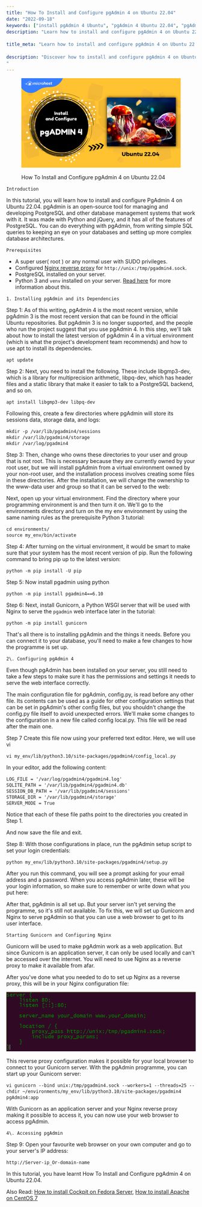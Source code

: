```yaml
---
title: "How To Install and Configure pgAdmin 4 on Ubuntu 22.04"
date: "2022-09-18"
keywords: ["install pgAdmin 4 Ubuntu", "pgAdmin 4 Ubuntu 22.04", "pgAdmin installation guide", "configure pgAdmin Ubuntu", "database management Ubuntu", "Ubuntu pgAdmin tutorial", "pgAdmin setup", "PostgreSQL management tool"]
description: "Learn how to install and configure pgAdmin 4 on Ubuntu 22.04 with this comprehensive guide. Follow these steps to set up pgAdmin for managing your PostgreSQL databases on Ubuntu."

title_meta: "Learn how to install and configure pgAdmin 4 on Ubuntu 22.04 with this comprehensive guide. Follow these steps to set up pgAdmin for managing your PostgreSQL databases on Ubuntu."

description: "Discover how to install and configure pgAdmin 4 on Ubuntu 22.04 in this detailed guide. Learn the steps to set up pgAdmin, a powerful PostgreSQL management tool, for efficient database administration on your Ubuntu system.
"
---
```


<figure>

![How To Install and Configure pgAdmin 4 on Ubuntu 22.04](images/How-To-Install-and-Configure-pgAdmin-4-on-Ubuntu-22.04-1024x576.png)

<figcaption>

How To Install and Configure pgAdmin 4 on Ubuntu 22.04

</figcaption>

</figure>

```
Introduction
```
In this tutorial, you will learn how to install and configure PgAdmin 4 on Ubuntu 22.04. pgAdmin is an open-source tool for managing and developing PostgreSQL and other database management systems that work with it. It was made with Python and jQuery, and it has all of the features of PostgreSQL. You can do everything with pgAdmin, from writing simple SQL queries to keeping an eye on your databases and setting up more complex database architectures.

```
Prerequisites
```
- A super user( root ) or any normal user with SUDO privileges.
- Configured [Nginx reverse proxy](https://utho.com/docs/tutorial/use-nginx-as-a-reverse-proxy-2/) for `http://unix:/tmp/pgadmin4.sock`.
- PostgreSQL installed on your server.
- Python 3 and `venv` installed on your server. [Read here](https://utho.com/docs/tutorial/python-3-installation-and-programming-environment-configuration-on-an-ubuntu-22-04/) for more information about this.

```
1. Installing pgAdmin and its Dependencies
```
Step 1: As of this writing, pgAdmin 4 is the most recent version, while pgAdmin 3 is the most recent version that can be found in the official Ubuntu repositories. But pgAdmin 3 is no longer supported, and the people who run the project suggest that you use pgAdmin 4. In this step, we'll talk about how to install the latest version of pgAdmin 4 in a virtual environment (which is what the project's development team recommends) and how to use apt to install its dependencies.

```
apt update
```
Step 2: Next, you need to install the following. These include libgmp3-dev, which is a library for multiprecision arithmetic, libpq-dev, which has header files and a static library that make it easier to talk to a PostgreSQL backend, and so on.

```
apt install libgmp3-dev libpq-dev
```
Following this, create a few directories where pgAdmin will store its sessions data, storage data, and logs:

```
mkdir -p /var/lib/pgadmin4/sessions
mkdir /var/lib/pgadmin4/storage
mkdir /var/log/pgadmin4
```
Step 3: Then, change who owns these directories to your user and group that is not root. This is necessary because they are currently owned by your root user, but we will install pgAdmin from a virtual environment owned by your non-root user, and the installation process involves creating some files in these directories. After the installation, we will change the ownership to the www-data user and group so that it can be served to the web:

Next, open up your virtual environment. Find the directory where your programming environment is and then turn it on. We'll go to the environments directory and turn on the my env environment by using the same naming rules as the prerequisite Python 3 tutorial:

```
cd environments/
source my_env/bin/activate
```
Step 4: After turning on the virtual environment, it would be smart to make sure that your system has the most recent version of pip. Run the following command to bring pip up to the latest version:

```
python -m pip install -U pip
```
Step 5: Now install pgadmin using python

```
python -m pip install pgadmin4==6.10
```
Step 6: Next, install Gunicorn, a Python WSGI server that will be used with Nginx to serve the `pgadmin` web interface later in the tutorial:

```
python -m pip install gunicorn
```
That's all there is to installing pgAdmin and the things it needs. Before you can connect it to your database, you'll need to make a few changes to how the programme is set up.

```
2\. Configuring pgAdmin 4
```
Even though pgAdmin has been installed on your server, you still need to take a few steps to make sure it has the permissions and settings it needs to serve the web interface correctly.

The main configuration file for pgAdmin, config.py, is read before any other file. Its contents can be used as a guide for other configuration settings that can be set in pgAdmin's other config files, but you shouldn't change the config.py file itself to avoid unexpected errors. We'll make some changes to the configuration in a new file called config local.py. This file will be read after the main one.

Step 7 Create this file now using your preferred text editor. Here, we will use vi

```
vi my_env/lib/python3.10/site-packages/pgadmin4/config_local.py
```
In your editor, add the following content:

```
LOG_FILE = '/var/log/pgadmin4/pgadmin4.log'
SQLITE_PATH = '/var/lib/pgadmin4/pgadmin4.db'
SESSION_DB_PATH = '/var/lib/pgadmin4/sessions'
STORAGE_DIR = '/var/lib/pgadmin4/storage'
SERVER_MODE = True
```

Notice that each of these file paths point to the directories you created in Step 1.

And now save the file and exit.

Step 8: With those configurations in place, run the pgAdmin setup script to set your login credentials:

```
python my_env/lib/python3.10/site-packages/pgadmin4/setup.py
```
After you run this command, you will see a prompt asking for your email address and a password. When you access pgAdmin later, these will be your login information, so make sure to remember or write down what you put here:

After that, pgAdmin is all set up. But your server isn't yet serving the programme, so it's still not available. To fix this, we will set up Gunicorn and Nginx to serve pgAdmin so that you can use a web browser to get to its user interface.

```
Starting Gunicorn and Configuring Nginx
```
Gunicorn will be used to make pgAdmin work as a web application. But since Gunicorn is an application server, it can only be used locally and can't be accessed over the internet. You will need to use Nginx as a reverse proxy to make it available from afar.

After you've done what you needed to do to set up Nginx as a reverse proxy, this will be in your Nginx configuration file:

![](images/image-76.png)

This reverse proxy configuration makes it possible for your local browser to connect to your Gunicorn server. With the pgAdmin programme, you can start up your Gunicorn server:

```
vi gunicorn --bind unix:/tmp/pgadmin4.sock --workers=1 --threads=25 --chdir ~/environments/my_env/lib/python3.10/site-packages/pgadmin4 pgAdmin4:app
```
With Gunicorn as an application server and your Nginx reverse proxy making it possible to access it, you can now use your web browser to access pgAdmin.

```
4\. Accessing pgAdmin
```
Step 9: Open your favourite web browser on your own computer and go to your server's IP address:

```
http://Server-ip_Or-domain-name
```

In this tutorial, you have learnt How To Install and Configure pgAdmin 4 on Ubuntu 22.04.

Also Read: [How to install Cockpit on Fedora Server](https://utho.com/docs/tutorial/how-to-install-cockpit-on-fedora-server/), [How to install Apache on CentOS 7](https://utho.com/docs/tutorial/how-to-install-apache-on-centos-7/)
